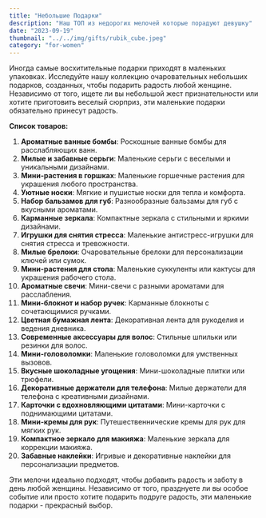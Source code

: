 ```yaml
---
title: "Небольшие Подарки"
description: "Наш ТОП из недорогих мелочей которые порадуют девушку"
date: "2023-09-19"
thumbnail: "../../img/gifts/rubik_cube.jpeg"
category: "for-women"
---
```

Иногда самые восхитительные подарки приходят в маленьких упаковках. Исследуйте нашу коллекцию очаровательных небольших подарков, созданных, чтобы подарить радость любой женщине. Независимо от того, ищете ли вы небольшой жест признательности или хотите приготовить веселый сюрприз, эти маленькие подарки обязательно принесут радость.

**Список товаров:**
1. **Ароматные ванные бомбы**: Роскошные ванные бомбы для расслабляющих ванн.
2. **Милые и забавные серьги**: Маленькие серьги с веселыми и уникальными дизайнами.
3. **Мини-растения в горшках**: Маленькие горшечные растения для украшения любого пространства.
4. **Уютные носки**: Мягкие и пушистые носки для тепла и комфорта.
5. **Набор бальзамов для губ**: Разнообразные бальзамы для губ с вкусными ароматами.
6. **Карманные зеркала**: Компактные зеркала с стильными и яркими дизайнами.
7. **Игрушки для снятия стресса**: Маленькие антистресс-игрушки для снятия стресса и тревожности.
8. **Милые брелоки**: Очаровательные брелоки для персонализации ключей или сумок.
9. **Мини-растения для стола**: Маленькие суккуленты или кактусы для украшения рабочего стола.
10. **Ароматные свечи**: Мини-свечи с разными ароматами для расслабления.
11. **Мини-блокнот и набор ручек**: Карманные блокноты с сочетающимися ручками.
12. **Цветная бумажная лента**: Декоративная лента для рукоделия и ведения дневника.
13. **Современные аксессуары для волос**: Стильные шпильки или резинки для волос.
14. **Мини-головоломки**: Маленькие головоломки для умственных вызовов.
15. **Вкусные шоколадные угощения**: Мини-шоколадные плитки или трюфели.
16. **Декоративные держатели для телефона**: Милые держатели для телефона с креативными дизайнами.
17. **Карточки с вдохновляющими цитатами**: Мини-карточки с поднимающими цитатами.
18. **Мини-кремы для рук**: Путешественнические кремы для рук для мягких рук.
19. **Компактное зеркало для макияжа**: Маленькие зеркала для коррекции макияжа.
20. **Забавные наклейки**: Игривые и декоративные наклейки для персонализации предметов.

Эти мелочи идеально подходят, чтобы добавить радость и заботу в день любой женщины. Независимо от того, празднуете ли вы особое событие или просто хотите подарить подруге радость, эти маленькие подарки - прекрасный выбор.

